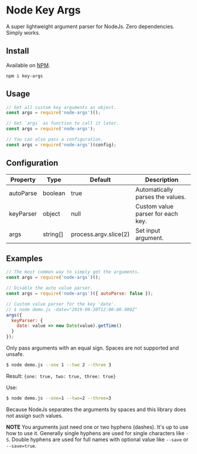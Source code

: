 # Node Key Args

A super lightweight argument parser for NodeJs. Zero dependencies. Simply works.

## Install

Available on [NPM](https://www.npmjs.com/package/key-args).

```text
npm i key-args
```

## Usage

```js
// Get all custom key arguments as object.
const args = require('node-args')();

// Get `args` as function to call it later.
const args = require('node-args');

// You can also pass a configuration.
const args = require('node-args')(config);
```

## Configuration

| Property  | Type     | Default               | Description                       |
| --------- | -------- | --------------------- | --------------------------------- |
| autoParse | boolean  | true                  | Automatically parses the values.  |
| keyParser | object   | null                  | Custom value parser for each key. |
| args      | string[] | process.argv.slice(2) | Set input argument.               |

## Examples

```js
// The most common way to simply get the arguments.
const args = require('node-args')();
```

```js
// Disable the auto value parser.
const args = require('node-args')({ autoParse: false });
```

```js
// Custom value parser for the key 'date'.
// $ node demo.js -date="2019-09-30T12:00:00.000Z"
args({
  keyParser: {
    date: value => new Date(value).getTime()
  }
});
```

Only pass arguments with an equal sign. Spaces are not supported and unsafe.

```bash
$ node demo.js --one 1 --two 2 --three 3
```

Result: `{one: true, two: true, three: true}`

Use:

```bash
$ node demo.js --one=1 --two=2 --three=3
```

Because NodeJs separates the arguments by spaces and this library does not assign such values.

**NOTE** You arguments just need one or two hyphens (dashes). It's up to use how to use it. Generally single hyphens are used for single characters like `-S`. Double hyphens are used for full names with optional value like `--save` or `--save=true`.
